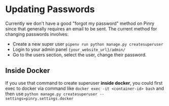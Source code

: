 # Updating Passwords

Currently we don't have a good "forgot my password" method on Pinry since that
generally requires an email to be sent. The current method for changing
passwords involves:

- Create a new super user `pipenv run python manage.py createsuperuser`
- Login to your admin panel `{your_website_url}/admin/`
- Go to the users section, select the user, change their password.

## Inside Docker
If you use that command to create superuser **inside docker**, 
you could first exec to docker via command like 
`docker exec -it <container-id> bash` and then use
`python manage.py createsuperuser --settings=pinry.settings.docker`
